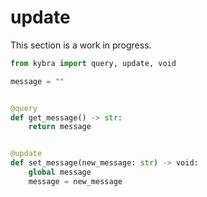 # update

This section is a work in progress.

```python
from kybra import query, update, void

message = ""


@query
def get_message() -> str:
    return message


@update
def set_message(new_message: str) -> void:
    global message
    message = new_message
```
